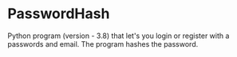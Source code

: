 # PasswordHash
Python program (version - 3.8) that let's you login or register with a passwords and email. The program hashes the password.
